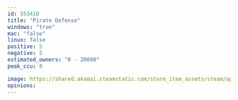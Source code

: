 ```yaml
---
id: 553410
title: "Pirate Defense"
windows: "true"
mac: "false"
linux: false
positive: 5
negative: 5
estimated_owners: "0 - 20000"
peak_ccu: 0

image: https://shared.akamai.steamstatic.com/store_item_assets/steam/apps/553410/header.jpg?t=1478916011
opinions:
---
```


